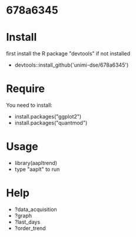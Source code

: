# 678a6345

# Install
first install the R package "devtools" if not installed

* devtools::install_github('unimi-dse/678a6345')

# Require
You need to install:
* install.packages("ggplot2")
* install.packages("quantmod")

# Usage
* library(aapltrend)
* type "aaplt" to run

# Help
* ?data_acquisition
* ?graph
* ?last_days
* ?order_trend
